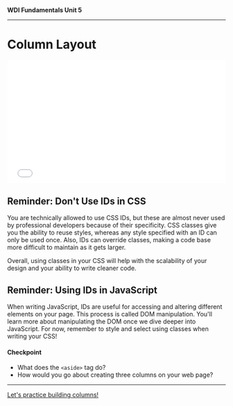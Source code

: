 
**WDI Fundamentals Unit 5**

---
# Column Layout

<div class="wistia_responsive_padding" style="padding:56.25% 0 0 0;position:relative;"><div class="wistia_responsive_wrapper" style="height:100%;left:0;position:absolute;top:0;width:100%;"><iframe src="//fast.wistia.net/embed/iframe/fk9027biok?seo=false&videoFoam=true" allowtransparency="true" frameborder="0" scrolling="no" class="wistia_embed" name="wistia_embed" allowfullscreen mozallowfullscreen webkitallowfullscreen oallowfullscreen msallowfullscreen width="100%" height="100%"></iframe></div></div>
<script src="//fast.wistia.net/assets/external/E-v1.js" async></script>

## Reminder: Don't Use IDs in CSS

You are technically allowed to use CSS IDs, but these are almost never used by professional developers because of their specificity. CSS classes give you the ability to reuse styles, whereas any style specified with an ID can only be used once. Also, IDs can override classes, making a code base more difficult to maintain as it gets larger.

Overall, using classes in your CSS will help with the scalability of your design and your ability to write cleaner code.

## Reminder: Using IDs in JavaScript

When writing JavaScript, IDs are useful for accessing and altering different elements on your page. This process is called DOM manipulation. You'll learn more about manipulating the DOM once we dive deeper into JavaScript. For now, remember to style and select using classes when writing your CSS!

#### Checkpoint

* What does the `<aside>` tag do?
* How would you go about creating three columns on your web page?

---

[Let's practice building columns!](06_exercise.md)
